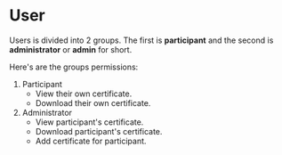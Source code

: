 # User

Users is divided into 2 groups. The first is **participant** and the second is **administrator** or **admin** for short.

Here's are the groups permissions:

1. Participant
    - View their own certificate.
    - Download their own certificate.
2. Administrator
    - View participant's certificate.
    - Download participant's certificate.
    - Add certificate for participant.